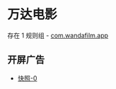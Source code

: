 # 万达电影

存在 1 规则组 - [com.wandafilm.app](/src/apps/com.wandafilm.app.ts)

## 开屏广告

- [快照-0](https://i.gkd.li/import/13407052)
